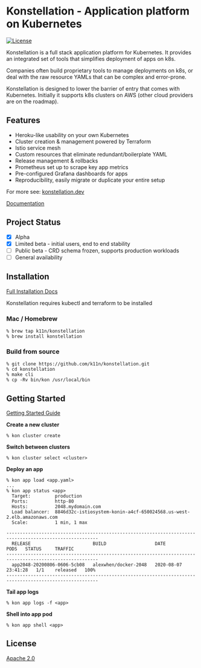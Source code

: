 # Konstellation - Application platform on Kubernetes

[![License](http://img.shields.io/:license-apache-blue.svg)](http://www.apache.org/licenses/LICENSE-2.0.html)

Konstellation is a full stack application platform for Kubernetes. It provides an integrated set of tools that simplifies deployment of apps on k8s.

Companies often build proprietary tools to manage deployments on k8s, or deal with the raw resource YAMLs that can be complex and error-prone.

Konstellation is designed to lower the barrier of entry that comes with Kubernetes. Initially it supports k8s clusters on AWS (other cloud providers are on the roadmap).

## Features

* Heroku-like usability on your own Kubernetes
* Cluster creation & management powered by Terraform
* Istio service mesh
* Custom resources that eliminate redundant/boilerplate YAML
* Release management & rollbacks
* Prometheus set up to scrape key app metrics
* Pre-configured Grafana dashboards for apps
* Reproducibility, easily migrate or duplicate your entire setup

For more see: [konstellation.dev](https://konstellation.dev)

[Documentation](https://konstellation.dev/docs/konstellation/introduction)

## Project Status

- [x] Alpha
- [x] Limited beta - initial users, end to end stability
- [ ] Public beta - CRD schema frozen, supports production workloads
- [ ] General availability

## Installation

[Full Installation Docs](https://konstellation.dev/docs/)

Konstellation requires kubectl and terraform to be installed

### Mac / Homebrew

```
% brew tap k11n/konstellation
% brew install konstellation
```

### Build from source

```
% git clone https://github.com/k11n/konstellation.git
% cd konstellation
% make cli
% cp -Rv bin/kon /usr/local/bin
```

## Getting Started

[Getting Started Guide](https://konstellation.dev/docs/getting-started/deploy)

**Create a new cluster**

```
% kon cluster create
```

**Switch between clusters**

```
% kon cluster select <cluster>
```

**Deploy an app**

```
% kon app load <app.yaml>
...
% kon app status <app>
  Target:         production
  Ports:          http-80
  Hosts:          2048.mydomain.com
  Load balancer:  8846d32c-istiosystem-konin-a4cf-650024568.us-west-2.elb.amazonaws.com
  Scale:          1 min, 1 max

--------------------------------------------------------------------------------------------------------
  RELEASE                       BUILD                  DATE                  PODS   STATUS     TRAFFIC
--------------------------------------------------------------------------------------------------------
  app2048-20200806-0606-5cb08   alexwhen/docker-2048   2020-08-07 23:41:28   1/1    released   100%
--------------------------------------------------------------------------------------------------------
```

**Tail app logs**

```
% kon app logs -f <app>
```

**Shell into app pod**

```
% kon app shell <app>
```

## License

[Apache 2.0](LICENSE.txt)
